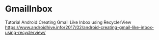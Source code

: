 # GmailInbox
Tutorial
Android Creating Gmail Like Inbox using RecyclerView
https://www.androidhive.info/2017/02/android-creating-gmail-like-inbox-using-recyclerview/
